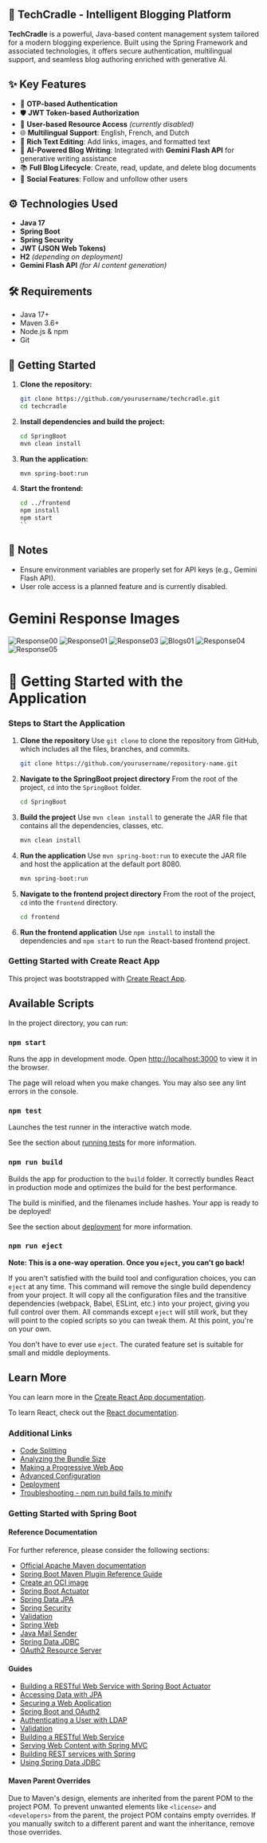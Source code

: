 ## 🚀 TechCradle - Intelligent Blogging Platform

**TechCradle** is a powerful, Java-based content management system tailored for a modern blogging experience. Built using the Spring Framework and associated technologies, it offers secure authentication, multilingual support, and seamless blog authoring enriched with generative AI.

## ✨ Key Features

- 🔐 **OTP-based Authentication**
- 🛡️ **JWT Token-based Authorization**
- 👥 **User-based Resource Access** *(currently disabled)*
- 🌐 **Multilingual Support**: English, French, and Dutch
- 📝 **Rich Text Editing**: Add links, images, and formatted text
- 🤖 **AI-Powered Blog Writing**: Integrated with **Gemini Flash API** for generative writing assistance
- 📚 **Full Blog Lifecycle**: Create, read, update, and delete blog documents
- 🔔 **Social Features**: Follow and unfollow other users

## ⚙️ Technologies Used

- **Java 17**
- **Spring Boot**
- **Spring Security**
- **JWT (JSON Web Tokens)**
- **H2** *(depending on deployment)*
- **Gemini Flash API** *(for AI content generation)*

## 🛠️ Requirements

- Java 17+
- Maven 3.6+
- Node.js & npm
- Git

## 🚀 Getting Started

1. **Clone the repository:**
   ```bash
   git clone https://github.com/yourusername/techcradle.git
   cd techcradle
   ```

2. **Install dependencies and build the project:**
   ```bash
   cd SpringBoot
   mvn clean install
   ```

3. **Run the application:**
   ```bash
   mvn spring-boot:run
   ```

4. **Start the frontend:**
   ```bash
   cd ../frontend
   npm install
   npm start
   ``

## 📌 Notes

- Ensure environment variables are properly set for API keys (e.g., Gemini Flash API).
- User role access is a planned feature and is currently disabled.

# Gemini Response Images
![Response00](https://github.com/user-attachments/assets/89410b00-5b7f-4b97-9e43-1e0d34d32065)
![Response01](https://github.com/user-attachments/assets/43cf2d22-886e-475c-8aac-938deeb5b278)
![Response03](https://github.com/user-attachments/assets/4b983815-a32e-4da9-b6a1-690ba2bf5100)
![Blogs01](https://github.com/user-attachments/assets/f2d7e910-4d68-44d5-9402-dba88a83ddac)
![Response04](https://github.com/user-attachments/assets/ee9af69e-c550-4c30-a81b-ecd1455323c2)
![Response05](https://github.com/user-attachments/assets/14eff76a-c2ac-4650-90ce-5d004ff4b558)


# 🚀 Getting Started with the Application

### Steps to Start the Application

1. **Clone the repository**
   Use `git clone` to clone the repository from GitHub, which includes all the files, branches, and commits.
   ```bash
   git clone https://github.com/yourusername/repository-name.git
   ```

2. **Navigate to the SpringBoot project directory**
   From the root of the project, `cd` into the `SpringBoot` folder.
   ```bash
   cd SpringBoot
   ```

3. **Build the project**
   Use `mvn clean install` to generate the JAR file that contains all the dependencies, classes, etc.
   ```bash
   mvn clean install
   ```

4. **Run the application**
   Use `mvn spring-boot:run` to execute the JAR file and host the application at the default port 8080.
   ```bash
   mvn spring-boot:run
   ```

5. **Navigate to the frontend project directory**
   From the root of the project, `cd` into the `frontend` directory.
   ```bash
   cd frontend
   ```

6. **Run the frontend application**
   Use `npm install` to install the dependencies and `npm start` to run the React-based frontend project.

### Getting Started with Create React App

This project was bootstrapped with [Create React App](https://github.com/facebook/create-react-app).

## Available Scripts

In the project directory, you can run:

### `npm start`

Runs the app in development mode. Open [http://localhost:3000](http://localhost:3000) to view it in the browser.

The page will reload when you make changes. You may also see any lint errors in the console.

### `npm test`

Launches the test runner in the interactive watch mode.

See the section about [running tests](https://facebook.github.io/create-react-app/docs/running-tests) for more information.

### `npm run build`

Builds the app for production to the `build` folder. It correctly bundles React in production mode and optimizes the build for the best performance.

The build is minified, and the filenames include hashes. Your app is ready to be deployed!

See the section about [deployment](https://facebook.github.io/create-react-app/docs/deployment) for more information.

### `npm run eject`

**Note: This is a one-way operation. Once you `eject`, you can't go back!**

If you aren't satisfied with the build tool and configuration choices, you can `eject` at any time. This command will remove the single build dependency from your project. It will copy all the configuration files and the transitive dependencies (webpack, Babel, ESLint, etc.) into your project, giving you full control over them. All commands except `eject` will still work, but they will point to the copied scripts so you can tweak them. At this point, you're on your own.

You don't have to ever use `eject`. The curated feature set is suitable for small and middle deployments.

## Learn More

You can learn more in the [Create React App documentation](https://facebook.github.io/create-react-app/docs/getting-started).

To learn React, check out the [React documentation](https://reactjs.org/).

### Additional Links
- [Code Splitting](https://facebook.github.io/create-react-app/docs/code-splitting)
- [Analyzing the Bundle Size](https://facebook.github.io/create-react-app/docs/analyzing-the-bundle-size)
- [Making a Progressive Web App](https://facebook.github.io/create-react-app/docs/making-a-progressive-web-app)
- [Advanced Configuration](https://facebook.github.io/create-react-app/docs/advanced-configuration)
- [Deployment](https://facebook.github.io/create-react-app/docs/deployment)
- [Troubleshooting - npm run build fails to minify](https://facebook.github.io/create-react-app/docs/troubleshooting#npm-run-build-fails-to-minify)

### Getting Started with Spring Boot

#### Reference Documentation
For further reference, please consider the following sections:
- [Official Apache Maven documentation](https://maven.apache.org/guides/index.html)
- [Spring Boot Maven Plugin Reference Guide](https://docs.spring.io/spring-boot/3.4.1/maven-plugin)
- [Create an OCI image](https://docs.spring.io/spring-boot/3.4.1/maven-plugin/build-image.html)
- [Spring Boot Actuator](https://docs.spring.io/spring-boot/3.4.1/reference/actuator/index.html)
- [Spring Data JPA](https://docs.spring.io/spring-boot/3.4.1/reference/data/sql.html#data.sql.jpa-and-spring-data)
- [Spring Security](https://docs.spring.io/spring-boot/3.4.1/reference/web/spring-security.html)
- [Validation](https://docs.spring.io/spring-boot/3.4.1/reference/io/validation.html)
- [Spring Web](https://docs.spring.io/spring-boot/3.4.1/reference/web/servlet.html)
- [Java Mail Sender](https://docs.spring.io/spring-boot/3.4.1/reference/io/email.html)
- [Spring Data JDBC](https://docs.spring.io/spring-boot/3.4.1/reference/data/sql.html#data.sql.jdbc)
- [OAuth2 Resource Server](https://docs.spring.io/spring-boot/3.4.1/reference/web/spring-security.html#web.security.oauth2.server)

#### Guides
- [Building a RESTful Web Service with Spring Boot Actuator](https://spring.io/guides/gs/actuator-service/)
- [Accessing Data with JPA](https://spring.io/guides/gs/accessing-data-jpa/)
- [Securing a Web Application](https://spring.io/guides/gs/securing-web/)
- [Spring Boot and OAuth2](https://spring.io/guides/tutorials/spring-boot-oauth2/)
- [Authenticating a User with LDAP](https://spring.io/guides/gs/authenticating-ldap/)
- [Validation](https://spring.io/guides/gs/validating-form-input/)
- [Building a RESTful Web Service](https://spring.io/guides/gs/rest-service/)
- [Serving Web Content with Spring MVC](https://spring.io/guides/gs/serving-web-content/)
- [Building REST services with Spring](https://spring.io/guides/tutorials/rest/)
- [Using Spring Data JDBC](https://github.com/spring-projects/spring-data-examples/tree/master/jdbc/basics)

#### Maven Parent Overrides
Due to Maven's design, elements are inherited from the parent POM to the project POM. To prevent unwanted elements like `<license>` and `<developers>` from the parent, the project POM contains empty overrides. If you manually switch to a different parent and want the inheritance, remove those overrides.
